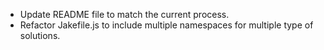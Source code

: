 * Update README file to match the current process.
* Refactor Jakefile.js to include multiple namespaces for multiple type of solutions.
